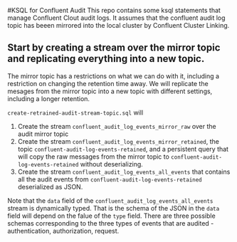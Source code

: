 #KSQL for Confluent Audit
This repo contains some ksql statements that manage Confluent Clout audit logs. It assumes that the confluent audit log topic has beeen mirrored into the local cluster by Confluent Cluster Linking.

## Start by creating a stream over the mirror topic and replicating everything into a new topic.
The mirror topic has a restrictions on what we can do with it, including a restriction on changing the retention time away. We will replicate the mesages from the mirror topic into a new topic with different settings, including a longer retention.

`create-retrained-audit-stream-topic.sql` will 
1. Create the stream `confluent_audit_log_events_mirror_raw` over the audit mirror topic
2. Create the stream `confluent_audit_log_events_mirror_retained`, the topic `confluent-audit-log-events-retained`, and a persistent query that will copy the raw messages from the mirror topic to `confluent-audit-log-events-retained` without deserializing.
3. Create the stream `confluent_audit_log_events_all_events` that contains all the audit events from `confluent-audit-log-events-retained` deserialized as JSON.

Note that the `data` field of the `confluent_audit_log_events_all_events` stream is dynamically typed. That is the schema of the JSON in the `data` field will depend on the falue of the `type` field. There are three possible schemas corresponding to the three types of events that are audited - authentication, authorization, request. 

